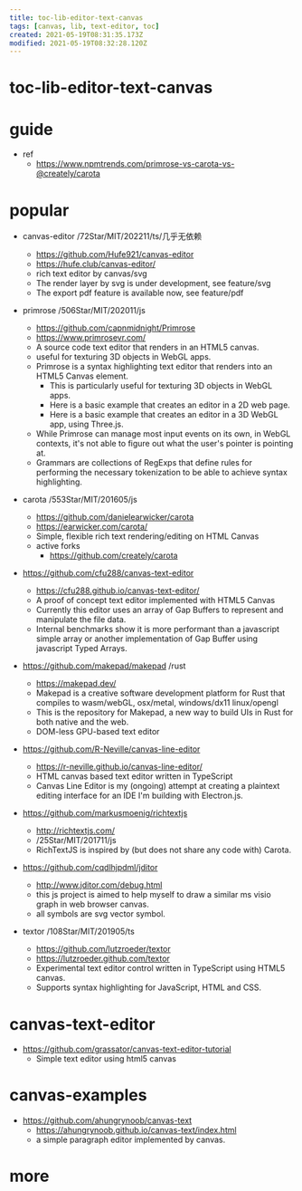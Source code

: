 ```yaml
---
title: toc-lib-editor-text-canvas
tags: [canvas, lib, text-editor, toc]
created: 2021-05-19T08:31:35.173Z
modified: 2021-05-19T08:32:28.120Z
---
```


# toc-lib-editor-text-canvas

# guide

- ref
  - https://www.npmtrends.com/primrose-vs-carota-vs-@creately/carota
# popular
- canvas-editor /72Star/MIT/202211/ts/几乎无依赖
  - https://github.com/Hufe921/canvas-editor
  - https://hufe.club/canvas-editor/
  - rich text editor by canvas/svg
  - The render layer by svg is under development, see feature/svg
  - The export pdf feature is available now, see feature/pdf

- primrose /506Star/MIT/202011/js
  - https://github.com/capnmidnight/Primrose
  - https://www.primrosevr.com/
  - A source code text editor that renders in an HTML5 canvas. 
  - useful for texturing 3D objects in WebGL apps.
  - Primrose is a syntax highlighting text editor that renders into an HTML5 Canvas element. 
    - This is particularly useful for texturing 3D objects in WebGL apps.
    - Here is a basic example that creates an editor in a 2D web page.
    - Here is a basic example that creates an editor in a 3D WebGL app, using Three.js.
  - While Primrose can manage most input events on its own, in WebGL contexts, it's not able to figure out what the user's pointer is pointing at. 
  - Grammars are collections of RegExps that define rules for performing the necessary tokenization to be able to achieve syntax highlighting. 

- carota /553Star/MIT/201605/js
  - https://github.com/danielearwicker/carota
  - https://earwicker.com/carota/
  - Simple, flexible rich text rendering/editing on HTML Canvas
  - active forks
    - https://github.com/creately/carota

- https://github.com/cfu288/canvas-text-editor
  - https://cfu288.github.io/canvas-text-editor/
  - A proof of concept text editor implemented with HTML5 Canvas
  - Currently this editor uses an array of Gap Buffers to represent and manipulate the file data. 
  - Internal benchmarks show it is more performant than a javascript simple array or another implementation of Gap Buffer using javascript Typed Arrays.

- https://github.com/makepad/makepad /rust
  - https://makepad.dev/
  - Makepad is a creative software development platform for Rust that compiles to wasm/webGL, osx/metal, windows/dx11 linux/opengl
  - This is the repository for Makepad, a new way to build UIs in Rust for both native and the web.
  - DOM-less GPU-based text editor

- https://github.com/R-Neville/canvas-line-editor
  - https://r-neville.github.io/canvas-line-editor/
  - HTML canvas based text editor written in TypeScript
  - Canvas Line Editor is my (ongoing) attempt at creating a plaintext editing interface for an IDE I'm building with Electron.js.

- https://github.com/markusmoenig/richtextjs
  - http://richtextjs.com/
  - /25Star/MIT/201711/js
  - RichTextJS is inspired by (but does not share any code with) Carota.

- https://github.com/cqdlhjpdml/jditor
  - http://www.jditor.com/debug.html
  - this js project is aimed to help myself to draw a similar ms visio graph in web browser canvas. 
  - all symbols are svg vector symbol.

- textor /108Star/MIT/201905/ts
  - https://github.com/lutzroeder/textor
  - https://lutzroeder.github.com/textor
  - Experimental text editor control written in TypeScript using HTML5 canvas.
  - Supports syntax highlighting for JavaScript, HTML and CSS.
# canvas-text-editor
- https://github.com/grassator/canvas-text-editor-tutorial
  - Simple text editor using html5 canvas
# canvas-examples
- https://github.com/ahungrynoob/canvas-text
  - https://ahungrynoob.github.io/canvas-text/index.html
  - a simple paragraph editor implemented by canvas.
# more
